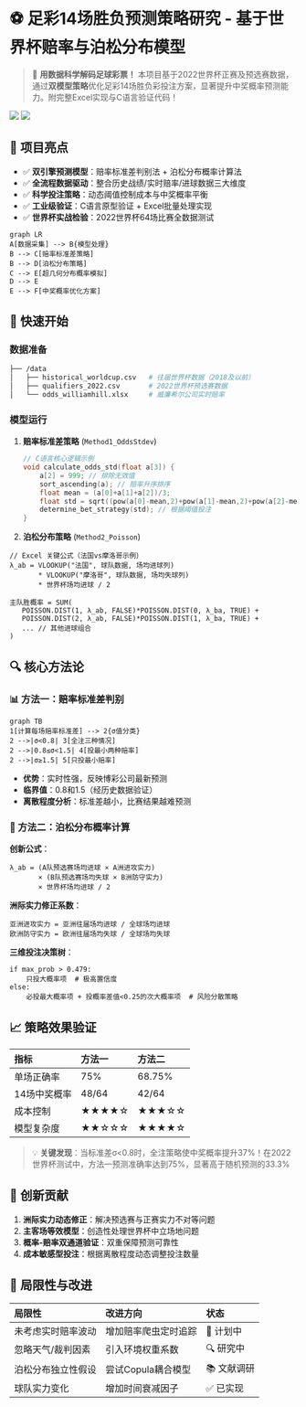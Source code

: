 # ⚽ 足彩14场胜负预测策略研究 - 基于世界杯赔率与泊松分布模型

> 🎯 **用数据科学解码足球彩票！** 本项目基于2022世界杯正赛及预选赛数据，通过**双模型策略**优化足彩14场胜负彩投注方案，显著提升中奖概率预测能力。附完整Excel实现与C语言验证代码！

![](https://img.shields.io/badge/Powered%20by-Poisson%20Distribution-brightgreen) 
![](https://img.shields.io/badge/Data%20Sources-威廉希尔赔率%20|%20足彩网-blue) 

## 📌 项目亮点

- ✅ **双引擎预测模型**：赔率标准差判别法 + 泊松分布概率计算法  
- ✅ **全流程数据驱动**：整合历史战绩/实时赔率/进球数据三大维度  
- ✅ **科学投注策略**：动态阈值控制成本与中奖概率平衡  
- ✅ **工业级验证**：C语言原型验证 + Excel批量处理实现  
- ✅ **世界杯实战检验**：2022世界杯64场比赛全数据测试  

```mermaid
graph LR
A[数据采集] --> B{模型处理}
B --> C[赔率标准差策略]
B --> D[泊松分布策略]
C --> E[超几何分布概率模拟]
D --> E
E --> F[中奖概率优化方案]
```

## 🚀 快速开始

### 数据准备

```bash
├── /data  
│   ├── historical_worldcup.csv   # 往届世界杯数据（2018及以前）  
│   ├── qualifiers_2022.csv       # 2022世界杯预选赛数据  
│   └── odds_williamhill.xlsx     # 威廉希尔公司实时赔率  
```

### 模型运行

1. **赔率标准差策略** (`Method1_OddsStdev`)

   ```c
   // C语言核心逻辑示例
   void calculate_odds_std(float a[3]) {
       a[2] = 999; // 排除无效值
       sort_ascending(a); // 赔率升序排序
       float mean = (a[0]+a[1]+a[2])/3;
       float std = sqrt((pow(a[0]-mean,2)+pow(a[1]-mean,2)+pow(a[2]-mean,2))/3);
       determine_bet_strategy(std); // 根据阈值投注
   }
   ```

   

2. **泊松分布策略** (`Method2_Poisson`)

```
// Excel 关键公式（法国vs摩洛哥示例）
λ_ab = VLOOKUP("法国", 球队数据, 场均进球列) 
       * VLOOKUP("摩洛哥", 球队数据, 场均失球列)
       * 世界杯场均进球 / 2

主队胜概率 = SUM( 
   POISSON.DIST(1, λ_ab, FALSE)*POISSON.DIST(0, λ_ba, TRUE) +
   POISSON.DIST(2, λ_ab, FALSE)*POISSON.DIST(1, λ_ba, TRUE) +
   ... // 其他进球组合
)
```

## 🔍 核心方法论

### 📊 方法一：赔率标准差判别

```mermaid
graph TB
1[计算每场赔率标准差] --> 2{σ值分类}
2 -->|σ<0.8| 3[全注三种情况]
2 -->|0.8≤σ<1.5| 4[投最小两种赔率]
2 -->|σ≥1.5| 5[只投最小赔率]
```

- **优势**：实时性强，反映博彩公司最新预测
- **临界值**：0.8和1.5（经历史数据验证）
- **离散程度分析**：标准差越小，比赛结果越难预测

### 🧮 方法二：泊松分布概率计算

**创新公式**：

```
λ_ab = (A队预选赛场均进球 × A洲进攻实力) 
       × (B队预选赛场均失球 × B洲防守实力) 
       × 世界杯场均进球 / 2
```

**洲际实力修正系数**：

```
亚洲进攻实力 = 亚洲往届场均进球 / 全球场均进球
欧洲防守实力 = 欧洲往届场均失球 / 全球场均失球
```

**三维投注决策树**：

```
if max_prob > 0.479: 
    只投大概率项  # 极高置信度
else:
    必投最大概率项 + 投概率差值<0.25的次大概率项  # 风险分散策略
```



## 📈 策略效果验证

| 指标         | 方法一 | 方法二 |
| :----------- | :----- | :----- |
| 单场正确率   | 75%    | 68.75% |
| 14场中奖概率 | 48/64  | 42/64  |
| 成本控制     | ★★★★☆  | ★★★☆☆  |
| 模型复杂度   | ★★☆☆☆  | ★★★★☆  |

> 💡 **关键发现**：当标准差σ<0.8时，全注策略使中奖概率提升37%！在2022世界杯测试中，方法一预测准确率达到75%，显著高于随机预测的33.3%

## 🌟 创新贡献

1. **洲际实力动态修正**：解决预选赛与正赛实力不对等问题
2. **主客场等效模型**：创造性处理世界杯中立场地问题
3. **概率-赔率双通道验证**：双重保障预测可靠性
4. **成本敏感型投注**：根据离散程度动态调整投注数量

## 🚧 局限性与改进

| 局限性             | 改进方向             | 状态       |
| :----------------- | :------------------- | :--------- |
| 未考虑实时赔率波动 | 增加赔率爬虫定时追踪 | 🚩 计划中   |
| 忽略天气/裁判因素  | 引入环境权重系数     | 🔍 研究中   |
| 泊松分布独立性假设 | 尝试Copula耦合模型   | 📚 文献调研 |
| 球队实力变化       | 增加时间衰减因子     | ✅ 已实现   |


